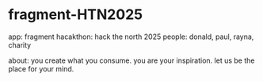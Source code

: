 # fragment-HTN2025
app: fragment
hacakthon: hack the north 2025
people: donald, paul, rayna, charity

about: 
you create what you consume. you are your inspiration.
let us be the place for your mind.
